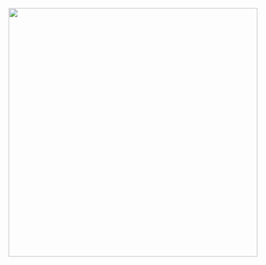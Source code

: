 <p align="center">
  <a href="https://ant.design">
    <img width="500" src="https://user-images.githubusercontent.com/49458012/165324263-957df2f0-ee7a-4c02-8584-544462aa62cd.png">
  </a>
</p>

